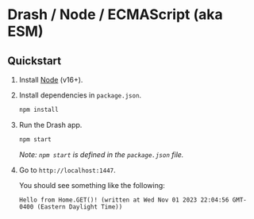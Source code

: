 # Drash / Node / ECMAScript (aka ESM)

## Quickstart

1. Install [Node](https://nodejs.org) (v16+).

1. Install dependencies in `package.json`.

   ```bash
   npm install
   ```

1. Run the Drash app.

   ```bash
   npm start
   ```

   _Note: `npm start` is defined in the `package.json` file._

1. Go to `http://localhost:1447`.

   You should see something like the following:

   ```text
   Hello from Home.GET()! (written at Wed Nov 01 2023 22:04:56 GMT-0400 (Eastern Daylight Time))
   ```
